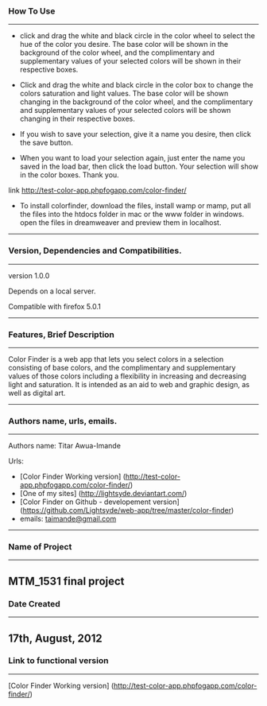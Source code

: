 ### How To Use
_______________________________

- click and drag the white and black circle in the color wheel to select the hue of the color you desire.
The base color will be shown in the background of the color wheel, and the complimentary and supplementary values of your
selected colors will be shown in their respective boxes.

- Click and drag the white and black circle in the color box to change the colors saturation and light values.
The base color will be shown changing in the background of the color wheel, and the complimentary and supplementary values 
of your selected colors will be shown changing in their respective boxes.

- If you wish to save your selection, give it a name you desire, then click the save button.

- When you want to load your selection again, just enter the name you saved in the load bar, then click the load button.
Your selection will show in the color boxes. Thank you.


link http://test-color-app.phpfogapp.com/color-finder/

 - To install colorfinder, download the files, install wamp or mamp, put all the files into the htdocs folder in mac or the
www folder in windows. open the files in dreamweaver and preview them in localhost.

--------



### Version, Dependencies and Compatibilities.
____________________________

version 1.0.0

Depends on a local server.

Compatible with firefox 5.0.1

-------------



### Features, Brief Description
_________________________

Color Finder is a web app that lets you select colors in a selection consisting of base colors, and the complimentary
and supplementary values of those colors including a flexibility in increasing and decreasing light and saturation. It is 
intended as an aid to web and graphic design, as well as digital art.

--------------------------



### Authors name, urls, emails.
______________________________________
Authors name: Titar Awua-Imande

Urls:  
- [Color Finder Working version] (http://test-color-app.phpfogapp.com/color-finder/)
- [One of my sites] (http://lightsyde.deviantart.com/)
- [Color Finder on Github - developement version] (https://github.com/Lightsyde/web-app/tree/master/color-finder)
- emails: taimande@gmail.com
-------------------------------




### Name of Project
___________________________
MTM_1531 final project
-------------------------




### Date Created
_______________________
17th, August, 2012
----------------------


### Link to functional version
___________________________________

[Color Finder Working version] (http://test-color-app.phpfogapp.com/color-finder/)



